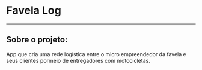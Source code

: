 # Favela Log

---

## Sobre o projeto:

App que cria uma rede logística entre o micro empreendedor da favela e seus clientes pormeio de entregadores com motocicletas.

